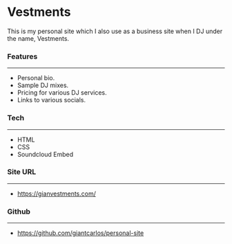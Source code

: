 # **Vestments**

This is my personal site which I also use as a business site when I DJ under the name, Vestments.


### **Features**
---

- Personal bio.
- Sample DJ mixes.
- Pricing for various DJ services.
- Links to various socials.


### **Tech**
---

- HTML
- CSS
- Soundcloud Embed


### **Site URL**
---

- https://gianvestments.com/


### **Github**
---

- https://github.com/giantcarlos/personal-site

